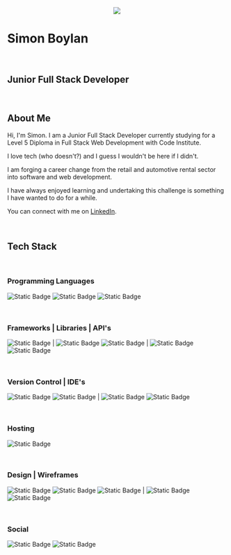 <center>
  <img src="./assets/images/Boderg-neon.png">
</center>


# Simon Boylan

<br>

## Junior Full Stack Developer

<br>

## About Me

Hi, I'm Simon. I am a Junior Full Stack Developer currently studying for a Level 5 Diploma in Full Stack Web Development with Code Institute.

I love tech (who doesn't?) and I guess I wouldn't be here if I didn't.

I am forging a career change from the retail and automotive rental sector into software and web development.

I have always enjoyed learning and undertaking this challenge is something I have wanted to do for a while.

You can connect with me on [LinkedIn](www.linkedin.com/in/simon-boylan).

<br>

## Tech Stack

<br>

### Programming Languages
![Static Badge](https://img.shields.io/badge/HTML5-%23202124?logo=html5)
![Static Badge](https://img.shields.io/badge/CSS3-%23202124?logo=css3&logoColor=%231572b6)
![Static Badge](https://img.shields.io/badge/JavaScript-%23202124?logo=javascript)

<br>

### Frameworks | Libraries | API's
![Static Badge](https://img.shields.io/badge/Bootstrap-%23202124?logo=bootstrap)
|
![Static Badge](https://img.shields.io/badge/jQuery-%23202124?logo=jquery&logoColor=%230769ad)
![Static Badge](https://img.shields.io/badge/Font%20Awesome-%23202124?logo=fontawesome)
|
![Static Badge](https://img.shields.io/badge/OpenWeatherMap-%23202124?logo=openweathermap)
![Static Badge](https://img.shields.io/badge/GoogleMaps-%23202124?logo=googlemaps)

<br>

### Version Control | IDE's
![Static Badge](https://img.shields.io/badge/Git-%23202124?logo=git)
![Static Badge](https://img.shields.io/badge/GitHub-%23202124?logo=github)
|
![Static Badge](https://img.shields.io/badge/VSCode-%23202124?logo=visualstudiocode&logoColor=%23007acc)
![Static Badge](https://img.shields.io/badge/ReplIt-%23202124?logo=replit)

<br>

### Hosting
![Static Badge](https://img.shields.io/badge/GitHubPages-%23202124?logo=githubpages)

<br>

### Design | Wireframes
![Static Badge](https://img.shields.io/badge/Affinity%20Photo-%23202124?logo=affinityphoto)
![Static Badge](https://img.shields.io/badge/Gimp-%23202124?logo=gimp&logoColor=%235c5543)
![Static Badge](https://img.shields.io/badge/Krita-%23202124?logo=krita)
|
![Static Badge](https://img.shields.io/badge/Balsamiq-%23202124?logo=balsamiq)
![Static Badge](https://img.shields.io/badge/Pencil-%23202124?logo=pencil)

<br>

### Social
![Static Badge](https://img.shields.io/badge/LinkedIn-%23202124?logo=linkedin&logoColor=%230a66c2)
![Static Badge](https://img.shields.io/badge/Slack-%23202124?logo=slack&logoColor=%234a154b)


<!--
**boderg/boderg** is a ✨ _special_ ✨ repository because its `README.md` (this file) appears on your GitHub profile.

Here are some ideas to get you started:

- 🔭 I’m currently working on ...
- 🌱 I’m currently learning ...
- 👯 I’m looking to collaborate on ...
- 🤔 I’m looking for help with ...
- 💬 Ask me about ...
- 📫 How to reach me: ...
- 😄 Pronouns: ...
- ⚡ Fun fact: ...
-->
